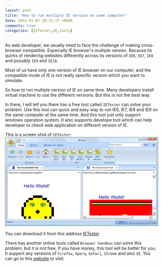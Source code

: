 ```yaml
---
layout: post
title: "How to run multiple IE version on same computer"
date: 2015-01-07 16:31:17 +0800
comments: true
categories: [IETester,IE,tools]
---
```


As web developer, we usually need to face the challenge of making cross-browser compatible. Especially IE browser's multiple version. Because its quirks of rendering websites differently across its versions of `IE6`, `IE7`, `IE8` and possibly `IE9` and `IE10`.   

Most of us have only one version of IE browser on our computer, and the compatible mode of IE is not really specific version which you want to simulate.   
<!-- more-->

So how to run multiple version of IE on same time. Many developers install virtual machine to use the different versions. But this is not the best way.   

In there, I will tell you there has a free tool called `IETester` can solve your problem. Use this tool can quick and easy way to run IE6, IE7, IE8 and IE9 on the same computer at the same time. And this tool just only support windows operation system. It also supports develope tool which can help developer to check web application on different version of IE.   

This is a screen shot of `IETester`:    
![](/assets/images/ie-tester.png)

You can download it from this address [IETester](http://www.my-debugbar.com/ietester/install-ietester-v0.5.4.exe)   

There has another online tools called `Browser Sandbox` can solve this problem, but it is not free, if you have money, this tool will be better for you. It support any versions of `Firefox`, `Opera`, `Safari`, `Chrome` and also `IE`. You can go to this [website](http://spoon.net/browsers/) to visit.
